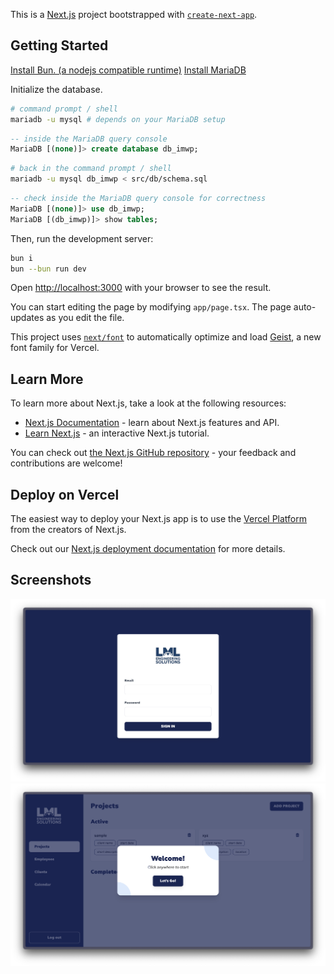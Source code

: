This is a [Next.js](https://nextjs.org) project bootstrapped with [`create-next-app`](https://nextjs.org/docs/app/api-reference/cli/create-next-app).

## Getting Started

[Install Bun. (a nodejs compatible runtime)](https://bun.sh/)
[Install MariaDB](https://mariadb.com/kb/en/getting-installing-and-upgrading-mariadb/)

Initialize the database.

```bash
# command prompt / shell
mariadb -u mysql # depends on your MariaDB setup
```
```sql
-- inside the MariaDB query console
MariaDB [(none)]> create database db_imwp;
```
```bash
# back in the command prompt / shell
mariadb -u mysql db_imwp < src/db/schema.sql
```
```sql
-- check inside the MariaDB query console for correctness
MariaDB [(none)]> use db_imwp;
MariaDB [(db_imwp)]> show tables;
```

Then, run the development server:

```bash
bun i
bun --bun run dev
```

Open [http://localhost:3000](http://localhost:3000) with your browser to see the result.

You can start editing the page by modifying `app/page.tsx`. The page auto-updates as you edit the file.

This project uses [`next/font`](https://nextjs.org/docs/app/building-your-application/optimizing/fonts) to automatically optimize and load [Geist](https://vercel.com/font), a new font family for Vercel.

## Learn More

To learn more about Next.js, take a look at the following resources:

- [Next.js Documentation](https://nextjs.org/docs) - learn about Next.js features and API.
- [Learn Next.js](https://nextjs.org/learn) - an interactive Next.js tutorial.

You can check out [the Next.js GitHub repository](https://github.com/vercel/next.js) - your feedback and contributions are welcome!

## Deploy on Vercel

The easiest way to deploy your Next.js app is to use the [Vercel Platform](https://vercel.com/new?utm_medium=default-template&filter=next.js&utm_source=create-next-app&utm_campaign=create-next-app-readme) from the creators of Next.js.

Check out our [Next.js deployment documentation](https://nextjs.org/docs/app/building-your-application/deploying) for more details.

## Screenshots

![](./1.png)
![](./2.png)